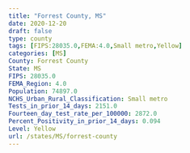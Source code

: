 ```yaml
---
title: "Forrest County, MS"
date: 2020-12-20
draft: false
type: county
tags: [FIPS:28035.0,FEMA:4.0,Small metro,Yellow]
categories: [MS]
County: Forrest County
State: MS
FIPS: 28035.0
FEMA_Region: 4.0
Population: 74897.0
NCHS_Urban_Rural_Classification: Small metro
Tests_in_prior_14_days: 2151.0
Fourteen_day_test_rate_per_100000: 2872.0
Percent_Positivity_in_prior_14_days: 0.094
Level: Yellow
url: /states/MS/forrest-county
---
```



